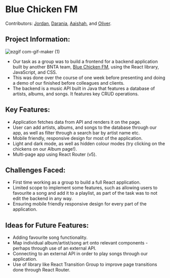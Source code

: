 # Blue Chicken FM # 

Contributors: [Jordan](https://github.com/jordan-s99), [Darania](https://github.com/DanaMurali), [Aaishah](https://github.com/aaisharif), and [Oliver](https://github.com/olivrrrrr).

## Project Information: ##
![ezgif com-gif-maker (1)](https://user-images.githubusercontent.com/68692361/145226130-c6e05381-8723-4f9b-81d4-36579685df1b.gif)
* Our task as a group was to build a frontend for a backend application built by another BNTA team, [Blue Chicken FM](https://github.com/zahir679/Project-API), using the React library, JavaScript, and CSS. 
* This was done over the course of one week before presenting and doing a demo of our finished before colleagues and clients. 
* The backend is a music API built in Java that features a database of artists, albums, and songs. It features key CRUD operations. 

## Key Features: ##
* Application fetches data from API and renders it on the page. 
* User can add artists, albums, and songs to the database through our app, as well as filter through a search bar by artist name etc. 
* Mobile friendly, responsive design for most of the application. 
* Light and dark mode, as well as hidden colour modes (try clicking on the chickens on our Album page!). 
* Multi-page app using React Router (v5). 

## Challenges Faced: ##
* First time working as a group to build a full React application. 
* Limited scope to implement some features, such as allowing users to favourite a song and add it to a playlist, as part of the task was to not edit the backend in any way. 
* Ensuring mobile friendly responsive design for every part of the application. 

## Ideas for Future Features: ## 
* Adding favourite song functionality.
* Map individual album/artist/song art onto relevant components - perhaps through use of an external API. 
* Connecting to an external API in order to play songs through our application. 
* Use of library like React Transition Group to improve page transitions done through React Router. 



